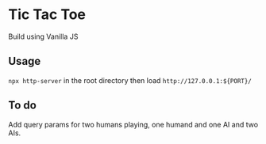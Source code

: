# Tic Tac Toe

Build using Vanilla JS

## Usage
`npx http-server` in the root directory then load `http://127.0.0.1:${PORT}/`

## To do
Add query params for two humans playing, one humand and one AI and two AIs. 
